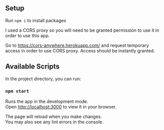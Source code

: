 ## Setup

Run `npm i` to install packages

I used a CORS proxy so you will need to be granted permission to use it in order to use this app.

Go to https://cors-anywhere.herokuapp.com/ and request temporary access in order to use CORS proxy. Access should be instantly granted.

## Available Scripts

In the project directory, you can run:

### `npm start`

Runs the app in the development mode.\
Open [http://localhost:3000](http://localhost:3000) to view it in your browser.

The page will reload when you make changes.\
You may also see any lint errors in the console.
